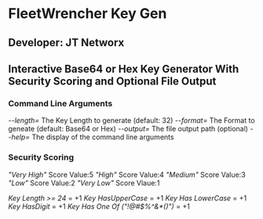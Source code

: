 # FleetWrencher Key Gen
## Developer: JT Networx

## Interactive Base64 or Hex Key Generator With Security Scoring and Optional File Output

### Command Line Arguments
_--length=_ The Key Length to generate (default: 32)
_--format=_ The Format to geneate (default: Base64 or Hex)
_--output=_ The file output path (optional)
_--help=_   The display of the command line arguments

### Security Scoring
_"Very High"_    Score Value:5
_"High"_         Score Value:4
_"Medium"_       Score Value:3
_"Low"_          Score Value:2
_"Very Low"_     Score Vlaue:1

_Key Length >= 24_                = +1
_Key HasUpperCase_                = +1
_Key Has LowerCase_               = +1
_Key HasDigit_                    = +1
_Key Has One Of ("!@#$%^&*()")_   = +1
